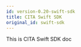 ```yaml
---
id: version-0.20-swift-sdk
title: CITA Swift SDK
original_id: swift-sdk
---
```

This is CITA Swift SDK doc